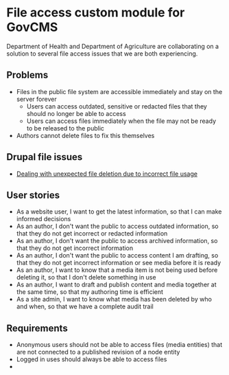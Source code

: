 # File access custom module for GovCMS

Department of Health and Department of Agriculture are collaborating on a solution to several file access issues that we are both experiencing.

## Problems

 - Files in the public file system are accessible immediately and stay on the server forever
   - Users can access outdated, sensitive or redacted files that they should no longer be able to access
   - Users can access files immediately when the file may not be ready to be released to the public
 - Authors cannot delete files to fix this themselves

## Drupal file issues

 - [Dealing with unexpected file deletion due to incorrect file usage](https://www.drupal.org/project/drupal/issues/2821423)


## User stories

 - As a website user, I want to get the latest information, so that I can make informed decisions
 - As an author, I don't want the public to access outdated information, so that they do not get incorrect or redacted information
 - As an author, I don't want the public to access archived information, so that they do not get incorrect information
 - As an author, I don't want the public to access content I am drafting, so that they do not get incorrect information or see media before it is ready
 - As an author, I want to know that a media item is not being used before deleting it, so that I don't delete something in use
 - As an author, I want to draft and publish content and media together at the same time, so that my authoring time is efficient
 - As a site admin, I want to know what media has been deleted by who and when, so that we have a complete audit trail

## Requirements

 - Anonymous users should not be able to access files (media entities) that are not connected to a published revision of a node entity
 - Logged in uses should always be able to access files
 - 
